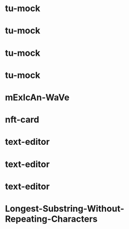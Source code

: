 # tu-mock
# tu-mock
# tu-mock
# tu-mock
# mExIcAn-WaVe
# nft-card
# text-editor
# text-editor
# text-editor
# Longest-Substring-Without-Repeating-Characters
